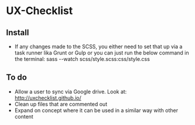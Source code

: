 # UX-Checklist

## Install
* If any changes made to the SCSS, you either need to set that up via a task runner lika Grunt or Gulp or you can just run the below command in the terminal:
sass --watch scss/style.scss:css/style.css

## To do
* Allow a user to sync via Google drive. Look at: http://uxchecklist.github.io/
* Clean up files that are commented out
* Expand on concept where it can be used in a similar way with other content
